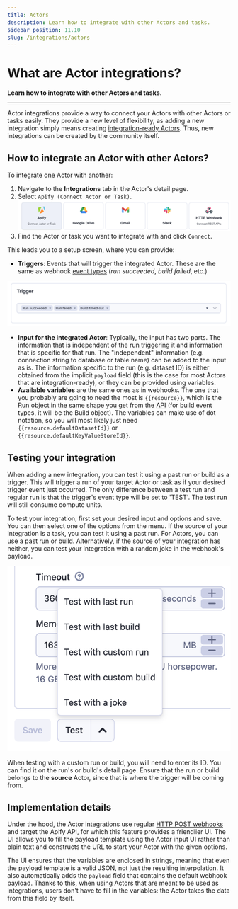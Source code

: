 ```yaml
---
title: Actors
description: Learn how to integrate with other Actors and tasks.
sidebar_position: 11.10
slug: /integrations/actors
---
```


# What are Actor integrations?

**Learn how to integrate with other Actors and tasks.**

---

Actor integrations provide a way to connect your Actors with other Actors or tasks easily. They provide a new level of flexibility, as adding a new integration simply means creating [integration-ready Actors](/platform/integrations/actors/integration-ready-actors). Thus, new integrations can be created by the community itself.

## How to integrate an Actor with other Actors?

To integrate one Actor with another:

1. Navigate to the **Integrations** tab in the Actor's detail page.
2. Select `Apify (Connect Actor or Task)`.
![Add integration](./images/integrations_add.png)
3. Find the Actor or task you want to integrate with and click `Connect`.

This leads you to a setup screen, where you can provide:

- **Triggers**: Events that will trigger the integrated Actor. These are the same as webhook [event types](/platform/integrations/webhooks/events) (*run succeeded*, *build failed*, etc.)

![Integration trigger select](./images/integration_triggers.png)

- **Input for the integrated Actor**: Typically, the input has two parts. The information that is independent of the run triggering it and information that is specific for that run. The "independent" information (e.g. connection string to database or table name) can be added to the input as is. The information specific to the run (e.g. dataset ID) is either obtained from the implicit `payload` field (this is the case for most Actors that are integration-ready), or they can be provided using variables.
- **Available variables** are the same ones as in webhooks. The one that you probably are going to need the most is `{{resource}}`, which is the Run object in the same shape you get from the [API](/api/v2#/reference/actor-runs/run-object-and-its-storages/get-run) (for build event types, it will be the Build object). The variables can make use of dot notation, so you will most likely just need `{{resource.defaultDatasetId}}` or `{{resource.defaultKeyValueStoreId}}`.

## Testing your integration

When adding a new integration, you can test it using a past run or build as a trigger. This will trigger a run of your target Actor or task as if your desired trigger event just occurred. The only difference between a test run and regular run is that the trigger's event type will be set to 'TEST'. The test run will still consume compute units.

To test your integration, first set your desired input and options and save. You can then select one of the options from the menu. If the source of your integration is a task, you can test it using a past run. For Actors, you can use a past run or build. Alternatively, if the source of your integration has neither, you can test your integration with a random joke in the webhook's payload.

![Test integration options](./images/integrations_test_options.png)

When testing with a custom run or build, you will need to enter its ID. You can find it on the run's or build's detail page. Ensure that the run or build belongs to the **source** Actor, since that is where the trigger will be coming from.

## Implementation details

Under the hood, the Actor integrations use regular [HTTP POST webhooks](https://www.redhat.com/en/topics/automation/what-is-a-webhook) and target the Apify API, for which this feature provides a friendlier UI. The UI allows you to fill the payload template using the Actor input UI rather than plain text and constructs the URL to start your Actor with the given options.

The UI ensures that the variables are enclosed in strings, meaning that even the payload template is a valid JSON, not just the resulting interpolation. It also automatically adds the `payload` field that contains the default webhook payload. Thanks to this, when using Actors that are meant to be used as integrations, users don't have to fill in the variables: the Actor takes the data from this field by itself.
